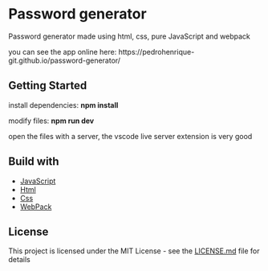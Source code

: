 <h1>Password generator</h1>

<p align="left">
  Password generator made using html, css, pure JavaScript and webpack<br>
</p>

<p align="left">
  you can see the app online here: https://pedrohenrique-git.github.io/password-generator/
</p>

## Getting Started

install dependencies: <b>npm install</b> 

modify files: <b>npm run dev</b>

open the files with a server, the vscode live server extension is very good

## Build with

<p align="left">
    <ul>
        <li><a href="https://developer.mozilla.org/pt-BR/docs/Aprender/JavaScript">JavaScript</a></li>
        <li><a href="https://developer.mozilla.org/pt-BR/docs/Web/HTML">Html</a></li>
        <li><a href="https://developer.mozilla.org/pt-BR/docs/Web/CSS">Css</a></li>
       <li><a href="https://webpack.js.org/">WebPack</a></li>
    </ul>
</p>

## License

This project is licensed under the MIT License - see the [LICENSE.md](LICENSE.md) file for details
